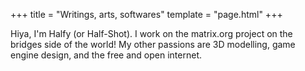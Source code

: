 +++
title = "Writings, arts, softwares"
template = "page.html"
+++

Hiya, I'm Halfy (or Half-Shot). I work on the matrix.org project on the bridges side of the world! My other passions are 3D modelling, game engine design, and the free and open internet.